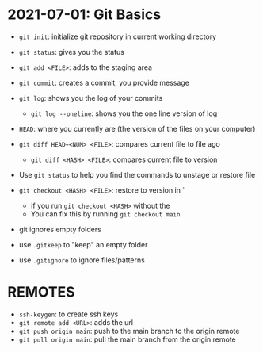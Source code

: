 # 2021-07-01: Git Basics

- `git init`: initialize git repository in current working directory
- `git status`: gives you the status
- `git add <FILE>`: adds <FILE> to the staging area
- `git commit`: creates a commit, you provide message

- `git log`: shows you the log of your commits
    - `git log --oneline`: shows you the one line version of log

- `HEAD`: where you currently are (the version of the files on your computer)
- `git diff HEAD~<NUM> <FILE>`: compares current file to file <NUM> ago
    - `git diff <HASH> <FILE>`: compares current file to <HASH> version

- Use `git status` to help you find the commands to unstage or restore file
- `git checkout <HASH> <FILE>`: restore <FILE> to version in <HASH>`
    - if you run `git checkout <HASH>` without the <FILE>
    - You can fix this by running `git checkout main`

- git ignores empty folders
- use `.gitkeep` to "keep" an empty folder
- use `.gitignore` to ignore files/patterns

# REMOTES

- `ssh-keygen`: to create ssh keys
- `git remote add <URL>`: adds the url
- `git push origin main`: push to the main branch to the origin remote
- `git pull origin main`: pull the main branch from the origin remote

